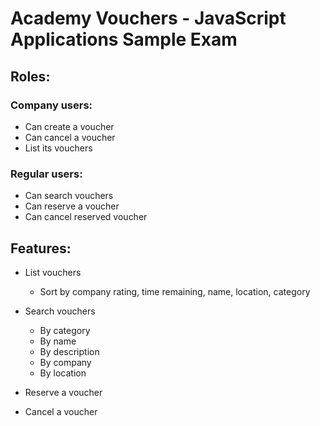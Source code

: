 # Academy Vouchers - JavaScript Applications Sample Exam

##  Roles:

### Company users:

* Can create a voucher
* Can cancel a voucher
* List its vouchers

### Regular users:

* Can search vouchers
* Can reserve a voucher
* Can cancel reserved voucher

##  Features:

* List vouchers
  * Sort by company rating, time remaining, name, location, category

* Search vouchers
  * By category
  * By name
  * By description
  * By company
  * By location

* Reserve a voucher
* Cancel a voucher

